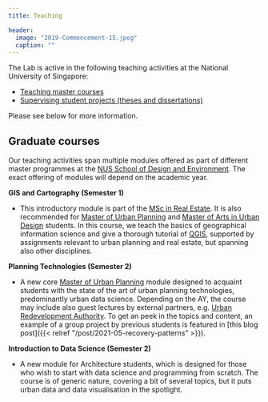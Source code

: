 ```yaml
---
title: Teaching

header:
  image: "2019-Commencement-15.jpeg"
  caption: ""
---
```


The Lab is active in the following teaching activities at the National University of Singapore:

- [Teaching master courses](#graduate-courses)
- [Supervising student projects (theses and dissertations)](#theses-dissertations-and-capstone-projects)

Please see below for more information.

## Graduate courses

Our teaching activities span multiple modules offered as part of different master programmes at the [NUS School of Design and Environment](https://www.sde.nus.edu.sg).
The exact offering of modules will depend on the academic year.

**GIS and Cartography (Semester 1)**

- This introductory module is part of the [MSc in Real Estate](http://www.rst.nus.edu.sg/graduate/msc-programme.html). It is also recommended for [Master of Urban Planning](http://www.sde.nus.edu.sg/arch/programmes/master-of-urban-planning/) and [Master of Arts in Urban Design](http://www.sde.nus.edu.sg/arch/programmes/master-of-arts-in-urban-design/) students.
In this course, we teach the basics of geographical information science and give a thorough tutorial of [QGIS](https://www.qgis.org), supported by assignments relevant to urban planning and real estate, but spanning also other disciplines.

**Planning Technologies (Semester 2)**

- A new core [Master of Urban Planning](http://www.sde.nus.edu.sg/arch/programmes/master-of-urban-planning/) module designed to acquaint students with the state of the art of urban planning technologies, predominantly urban data science.
Depending on the AY, the course may include also guest lectures by external partners, e.g. [Urban Redevelopment Authority](https://www.ura.gov.sg/).
To get an peek in the topics and content, an example of a group project by previous students is featured in [this blog post]({{< relref "/post/2021-05-recovery-patterns" >}}).

**Introduction to Data Science (Semester 2)**

- A new module for Architecture students, which is designed for those who wish to start with data science and programming from scratch.
The course is of generic nature, covering a bit of several topics, but it puts urban data and data visualisation in the spotlight.




